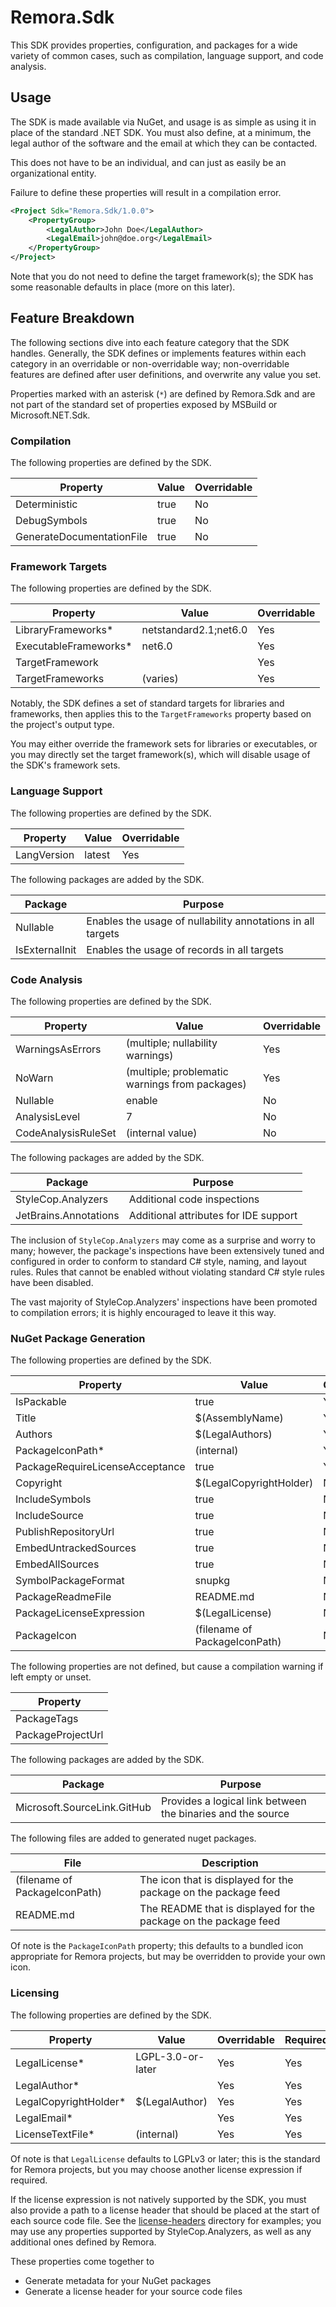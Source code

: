 Remora.Sdk
==========

This SDK provides properties, configuration, and packages for a wide variety of
common cases, such as compilation, language support, and code analysis.

## Usage
The SDK is made available via NuGet, and usage is as simple as using it in place
of the standard .NET SDK. You must also define, at a minimum, the legal author 
of the software and the email at which they can be contacted. 

This does not have to be an individual, and can just as easily be an 
organizational entity. 

Failure to define these properties will result in a compilation error.

```xml
<Project Sdk="Remora.Sdk/1.0.0">
    <PropertyGroup>
        <LegalAuthor>John Doe</LegalAuthor>
        <LegalEmail>john@doe.org</LegalEmail>
    </PropertyGroup>
</Project>
```

Note that you do not need to define the target framework(s); the SDK has some 
reasonable defaults in place (more on this later).

## Feature Breakdown
The following sections dive into each feature category that the SDK handles. 
Generally, the SDK defines or implements features within each category in an
overridable or non-overridable way; non-overridable features are defined after
user definitions, and overwrite any value you set.

Properties marked with an asterisk (`*`) are defined by Remora.Sdk and are not
part of the standard set of properties exposed by MSBuild or Microsoft.NET.Sdk.

### Compilation
The following properties are defined by the SDK.

| Property                  | Value | Overridable |
|---------------------------|-------|-------------|
| Deterministic             | true  | No          |
| DebugSymbols              | true  | No          |
| GenerateDocumentationFile | true  | No          |

### Framework Targets
The following properties are defined by the SDK.

| Property              | Value                 | Overridable |
|-----------------------|-----------------------|-------------|
| LibraryFrameworks*    | netstandard2.1;net6.0 | Yes         |
| ExecutableFrameworks* | net6.0                | Yes         |
| TargetFramework       |                       | Yes         |
| TargetFrameworks      | (varies)              | Yes         |

Notably, the SDK defines a set of standard targets for libraries and frameworks,
then applies this to the `TargetFrameworks` property based on the project's 
output type.

You may either override the framework sets for libraries or executables, or you
may directly set the target framework(s), which will disable usage of the SDK's
framework sets.

### Language Support
The following properties are defined by the SDK.

| Property    | Value  | Overridable |
|-------------|--------|-------------|
| LangVersion | latest | Yes         |

The following packages are added by the SDK.

| Package        | Purpose                                                     |
|----------------|-------------------------------------------------------------|
| Nullable       | Enables the usage of nullability annotations in all targets |
 | IsExternalInit | Enables the usage of records in all targets                 |

### Code Analysis
The following properties are defined by the SDK.

| Property            | Value                                          | Overridable |
|---------------------|------------------------------------------------|-------------|
| WarningsAsErrors    | (multiple; nullability warnings)               | Yes         |
| NoWarn              | (multiple; problematic warnings from packages) | Yes         |
| Nullable            | enable                                         | No          |
| AnalysisLevel       | 7                                              | No          |
| CodeAnalysisRuleSet | (internal value)                               | No          |

The following packages are added by the SDK.

| Package               | Purpose                               |
|-----------------------|---------------------------------------|
| StyleCop.Analyzers    | Additional code inspections           |
| JetBrains.Annotations | Additional attributes for IDE support |

The inclusion of `StyleCop.Analyzers` may come as a surprise and worry to many;
however, the package's inspections have been extensively tuned and configured in
order to conform to standard C# style, naming, and layout rules. Rules that 
cannot be enabled without violating standard C# style rules have been disabled.

The vast majority of StyleCop.Analyzers' inspections have been promoted to 
compilation errors; it is highly encouraged to leave it this way. 

### NuGet Package Generation
The following properties are defined by the SDK.

| Property                        | Value                                  | Overridable |
|---------------------------------|----------------------------------------|-------------|
| IsPackable                      | true                                   | Yes         |
| Title                           | $(AssemblyName)                        | Yes         |
| Authors                         | $(LegalAuthors)                        | Yes         |
| PackageIconPath*                | (internal)                             | Yes         |
| PackageRequireLicenseAcceptance | true                                   | Yes         |
| Copyright                       | $(LegalCopyrightHolder) <current year> | No          |
| IncludeSymbols                  | true                                   | No          |
| IncludeSource                   | true                                   | No          |
| PublishRepositoryUrl            | true                                   | No          |
| EmbedUntrackedSources           | true                                   | No          |
| EmbedAllSources                 | true                                   | No          |
| SymbolPackageFormat             | snupkg                                 | No          |
| PackageReadmeFile               | README.md                              | No          |
| PackageLicenseExpression        | $(LegalLicense)                        | No          |
| PackageIcon                     | (filename of PackageIconPath)          | No          |

The following properties are not defined, but cause a compilation warning if left empty or unset.

| Property          | 
|-------------------|
| PackageTags       |
| PackageProjectUrl |

The following packages are added by the SDK.

| Package                     | Purpose                                                     |
|-----------------------------|-------------------------------------------------------------|
| Microsoft.SourceLink.GitHub | Provides a logical link between the binaries and the source |

The following files are added to generated nuget packages.

| File                          | Description                                                      |
|-------------------------------|------------------------------------------------------------------|
| (filename of PackageIconPath) | The icon that is displayed for the package on the package feed   |
| README.md                     | The README that is displayed for the package on the package feed |

Of note is the `PackageIconPath` property; this defaults to a bundled icon 
appropriate for Remora projects, but may be overridden to provide your own icon.

### Licensing
The following properties are defined by the SDK.

| Property              | Value             | Overridable | Required |
|-----------------------|-------------------|-------------|----------|
| LegalLicense*         | LGPL-3.0-or-later | Yes         | Yes      |
| LegalAuthor*          |                   | Yes         | Yes      |
| LegalCopyrightHolder* | $(LegalAuthor)    | Yes         | Yes      |
| LegalEmail*           |                   | Yes         | Yes      |
| LicenseTextFile*      | (internal)        | Yes         | Yes      |

Of note is that `LegalLicense` defaults to LGPLv3 or later; this is the standard
for Remora projects, but you may choose another license expression if required.

If the license expression is not natively supported by the SDK, you must also
provide a path to a license header that should be placed at the start of each
source code file. See the [license-headers][1] directory for examples; you may 
use any properties supported by StyleCop.Analyzers, as well as any additional
ones defined by Remora.

These properties come together to
  * Generate metadata for your NuGet packages
  * Generate a license header for your source code files


[1]: Sdk/license-headers

